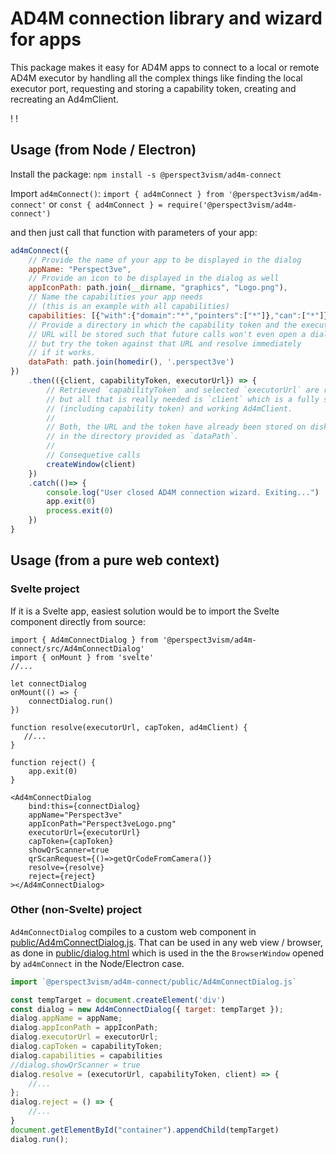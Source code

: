 # AD4M connection library and wizard for apps

This package makes it easy for AD4M apps to connect to a local or remote AD4M executor by handling all the complex things like finding the local executor port, requesting and storing a capability token, creating and recreating an Ad4mClient.

[](screenshots/Screenshot_executor_url.png)!
[](screenshots/Screenshot_security_code.png)!
## Usage (from Node / Electron)

Install the package:
```npm install -s @perspect3vism/ad4m-connect```

Import `ad4mConnect()`:
```import { ad4mConnect } from '@perspect3vism/ad4m-connect'```
or
```const { ad4mConnect } = require('@perspect3vism/ad4m-connect')```

and then just call that function with parameters of your app:
```js
ad4mConnect({
    // Provide the name of your app to be displayed in the dialog
    appName: "Perspect3ve", 
    // Provide an icon to be displayed in the dialog as well
    appIconPath: path.join(__dirname, "graphics", "Logo.png"), 
    // Name the capabilities your app needs
    // (this is an example with all capabilities)
    capabilities: [{"with":{"domain":"*","pointers":["*"]},"can":["*"]}], 
    // Provide a directory in which the capability token and the executor
    // URL will be stored such that future calls won't even open a dialog
    // but try the token against that URL and resolve immediately
    // if it works.
    dataPath: path.join(homedir(), '.perspect3ve')
})
    .then(({client, capabilityToken, executorUrl}) => {
        // Retrieved `capabilityToken` and selected `executorUrl` are returned
        // but all that is really needed is `client` which is a fully setup
        // (including capability token) and working Ad4mClient.
        //
        // Both, the URL and the token have already been stored on disk
        // in the directory provided as `dataPath`.
        //
        // Consequetive calls
        createWindow(client)
    })
    .catch(()=> {
        console.log("User closed AD4M connection wizard. Exiting...")
        app.exit(0)
        process.exit(0)
    }) 
}
```

## Usage (from a pure web context)

### Svelte project
If it is a Svelte app, easiest solution would be to import the Svelte component directly from source:

```svelte
import { Ad4mConnectDialog } from '@perspect3vism/ad4m-connect/src/Ad4mConnectDialog'
import { onMount } from 'svelte'
//...

let connectDialog
onMount(() => {
    connectDialog.run()
})

function resolve(executorUrl, capToken, ad4mClient) {
   //... 
}

function reject() {
    app.exit(0)
}

<Ad4mConnectDialog
    bind:this={connectDialog}
    appName="Perspect3ve"
    appIconPath="Perspect3veLogo.png"
    executorUrl={executorUrl} 
    capToken={capToken}
    showQrScanner=true
    qrScanRequest={()=>getQrCodeFromCamera()}
    resolve={resolve}
    reject={reject}
></Ad4mConnectDialog>
```

### Other (non-Svelte) project

`Ad4mConnectDialog` compiles to a custom web component in [public/Ad4mConnectDialog.js](public/Ad4mConnectDialog.js).
That can be used in any web view / browser, as done in [public/dialog.html](public/dialog.html) which is used in the the `BrowserWindow` opened by `ad4mConnect` in the Node/Electron case.

```js
import `@perspect3vism/ad4m-connect/public/Ad4mConnectDialog.js`

const tempTarget = document.createElement('div')
const dialog = new Ad4mConnectDialog({ target: tempTarget });
dialog.appName = appName;
dialog.appIconPath = appIconPath;
dialog.executorUrl = executorUrl;
dialog.capToken = capabilityToken;
dialog.capabilities = capabilities
//dialog.showQrScanner = true
dialog.resolve = (executorUrl, capabilityToken, client) => {
    //...
};
dialog.reject = () => {
    //...
}
document.getElementById("container").appendChild(tempTarget)  
dialog.run();
```